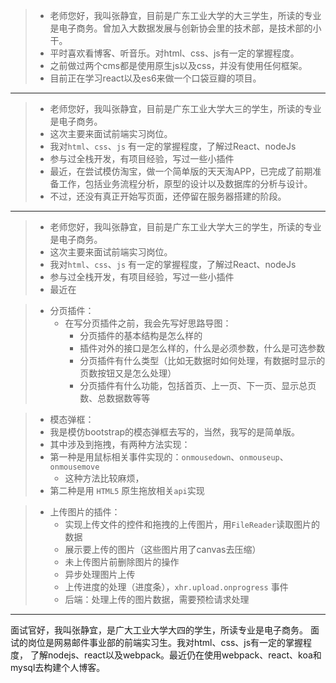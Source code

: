 > * 老师您好，我叫张静宜，目前是广东工业大学的大三学生，所读的专业是电子商务。曾加入大数据发展与创新协会里的技术部，是技术部的小干。
> * 平时喜欢看博客、听音乐。对html、css、js有一定的掌握程度。
> * 之前做过两个cms都是使用原生js以及css，并没有使用任何框架。
> * 目前正在学习react以及es6来做一个口袋豆瓣的项目。

---

> * 老师您好，我叫张静宜，目前是广东工业大学大三的学生，所读的专业是电子商务。
> * 这次主要来面试前端实习岗位。
> * 我对`html`、`css`、`js` 有一定的掌握程度，了解过React、nodeJs
> * 参与过全栈开发，有项目经验，写过一些小插件
> * 最近，在尝试模仿淘宝，做一个简单版的天天淘APP，已完成了前期准备工作，包括业务流程分析，原型的设计以及数据库的分析与设计。
> * 不过，还没有真正开始写页面，还停留在服务器搭建的阶段。

----

> * 老师您好，我叫张静宜，目前是广东工业大学大三的学生，所读的专业是电子商务。
> * 这次主要来面试前端实习岗位。
> * 我对`html`、`css`、`js` 有一定的掌握程度，了解过React、nodeJs
> * 参与过全栈开发，有项目经验，写过一些小插件
> * 最近在

> * 分页插件：
>   * 在写分页插件之前，我会先写好思路导图：
>       * 分页插件的基本结构是怎么样的
>       * 插件对外的接口是怎么样的，什么是必须参数，什么是可选参数
>       * 分页插件有什么类型（比如无数据时如何处理，有数据时显示的页数按钮又是怎么处理）
>       * 分页插件有什么功能，包括首页、上一页、下一页、显示总页数、总数据数等等

> * 模态弹框：
> * 我是模仿bootstrap的模态弹框去写的，当然，我写的是简单版。
> * 其中涉及到拖拽，有两种方法实现：
> * 第一种是用鼠标相关事件实现的：`onmousedown`、`onmouseup`、`onmousemove`
>   * 这种方法比较麻烦，
> * 第二种是用 `HTML5` 原生拖放相关`api`实现

> * 上传图片的插件：
>   * 实现上传文件的控件和拖拽的上传图片，用`FileReader`读取图片的数据
>   * 展示要上传的图片（这些图片用了canvas去压缩）
>   * 未上传图片前删除图片的操作
>   * 异步处理图片上传
>   * 上传进度的处理（进度条），`xhr.upload.onprogress` 事件
>   * 后端：处理上传的图片数据，需要预检请求处理


------

面试官好，我叫张静宜，是广大工业大学大四的学生，所读专业是电子商务。
面试的岗位是网易邮件事业部的前端实习生。我对html、css、js有一定的掌握程度，
了解nodejs、react以及webpack。最近仍在使用webpack、react、koa和mysql去构建个人博客。

